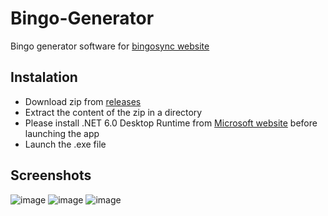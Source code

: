 # Bingo-Generator
Bingo generator software for [bingosync website](https://bingosync.com/)

## Instalation
- Download zip from [releases](https://github.com/Fuzzy2319/Bingo-Generator/releases)
- Extract the content of the zip in a directory
- Please install .NET 6.0 Desktop Runtime from [Microsoft website](https://dotnet.microsoft.com/en-us/download/dotnet/6.0) before launching the app
- Launch the .exe file

## Screenshots
![image](https://user-images.githubusercontent.com/61144247/194760091-962ab9ad-4c90-4068-b2bd-6d7ec2e88298.png)
![image](https://user-images.githubusercontent.com/61144247/194760041-6e23ee71-ce47-4631-b39e-af5774ae79a5.png)
![image](https://user-images.githubusercontent.com/61144247/194760131-87bc7de0-997f-49e7-a5f1-45346c4ca481.png)
